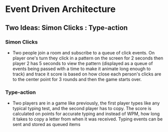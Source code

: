 # Event Driven Architecture

## Two Ideas: Simon Clicks : Type-action

### Simon Clicks

- Two people join a room and subscribe to a queue of click events. On player one's turn they click in a pattern on the screen for 2 seconds then player 2 has 5 seconds to view the pattern (displayed as a queue of events being passed with a time to make it animate long enough to track) and trace it score is based on how close each person's clicks are to the center point for 3 rounds and then the game starts over.

### Type-action

- Two players are in a game like previously, the first player types like any typical typing test, and the second player has to copy. The score is calculated on points for accurate typing and instead of WPM, how long it takes to copy a letter from when it was received. Typing events can be sent and stored as queued items
